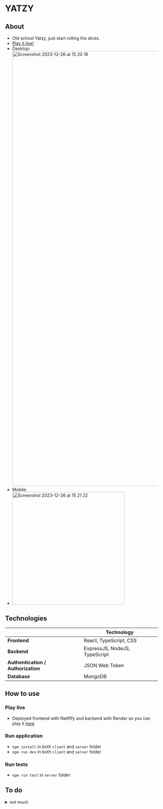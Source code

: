 # YATZY
## About
- Old school Yatzy, just start rolling the dices.
- <a href='https://dancing-mousse-cb6e47.netlify.app/' target='_blank'> Play it live!</a>
- Desktop:<img width="1428" alt="Screenshot 2023-12-26 at 15 20 18" src="https://github.com/reijjo/jazz/assets/95418273/c879e0b0-3b22-40d9-a006-04231503d839">
- Mobile:
- <img width="370" alt="Screenshot 2023-12-26 at 15 21 22" src="https://github.com/reijjo/jazz/assets/95418273/0f82edaf-393e-45e4-b325-fd117bb6f6da">

## Technologies
|              | Technology                 |
| ------------ | ------------------------- |
| **Frontend** | React, TypeScript, CSS |
| **Backend**  | ExpressJS, NodeJS, TypeScript     |
| **Authentication / Authorization** | JSON Web Token |
| **Database** | MongoDB |

## How to use
### Play live
  - Deployed frontend with Netlfify and backend with Render so you can play it <a href='https://dancing-mousse-cb6e47.netlify.app/' target='_blank'>here</a>
### Run application
  - `npm install` in both `client` and `server` folder
  - `npm run dev` in both `client` and `server` folder

### Run tests
  - `npm run test` in `server` folder
## To do
<details>
  <summary>
    not much
  </summary>
      - better main image
    - more tests
    - localstorage -> cookies
    - clean the code a bit
  * loaders
  * name color
</details>
